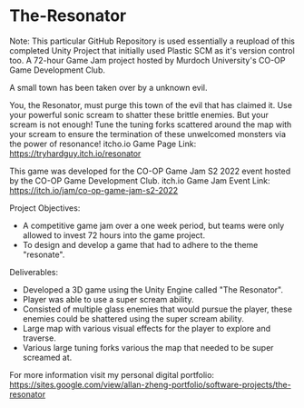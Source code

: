 # The-Resonator
Note: This particular GitHub Repository is used essentially a reupload of this completed Unity Project that initially used Plastic SCM as it's version control too.
A 72-hour Game Jam project hosted by Murdoch University's CO-OP Game Development Club.

A small town has been taken over by a unknown evil.

You, the Resonator, must purge this town of the evil that has claimed it.  Use your powerful sonic scream to shatter these brittle enemies. But your scream is not enough! Tune the tuning forks scattered around the map with your scream to ensure the termination of these unwelcomed monsters via the power of resonance! 
itcho.io Game Page Link: https://tryhardguy.itch.io/resonator 

This game was developed for the CO-OP Game Jam S2 2022 event hosted by the CO-OP Game Development Club. 
itch.io Game Jam Event Link: https://itch.io/jam/co-op-game-jam-s2-2022
 
Project Objectives:
- A competitive game jam over a one week period, but teams were only allowed to invest 72 hours into the game project.
- To design and develop a game that had to adhere to the theme "resonate".

Deliverables:
- Developed a 3D game using the Unity Engine called "The Resonator".
- Player was able to use a super scream ability.
- Consisted of multiple glass enemies that would pursue the player, these enemies could be shattered using the super scream ability.
- Large map with various visual effects for the player to explore and traverse.
- Various large tuning forks various the map that needed to be super screamed at.

For more information visit my personal digital portfolio:
https://sites.google.com/view/allan-zheng-portfolio/software-projects/the-resonator

